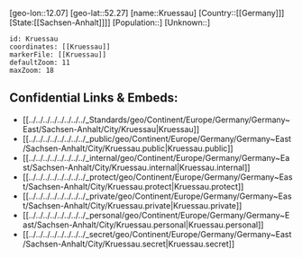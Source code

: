 ﻿---
location: [52.27,12.07]
mapzoom: [7,12] 
mapmarker: city 
type: City
tags:
- geo/City


SpocWebEntityId: 31674
isDeleted: false
confidential: public

---
[geo-lon::12.07]
[geo-lat::52.27]
[name::Kruessau]
[Country::[[Germany]]]
[State:[[Sachsen-Anhalt]]]]
[Population::]
[Unknown::]


```leaflet
id: Kruessau
coordinates: [[Kruessau]]
markerFile: [[Kruessau]]
defaultZoom: 11 
maxZoom: 18
```


## Confidential Links & Embeds: 
- [[../../../../../../../../_Standards/geo/Continent/Europe/Germany/Germany~East/Sachsen-Anhalt/City/Kruessau|Kruessau]] 
- [[../../../../../../../../_public/geo/Continent/Europe/Germany/Germany~East/Sachsen-Anhalt/City/Kruessau.public|Kruessau.public]] 
- [[../../../../../../../../_internal/geo/Continent/Europe/Germany/Germany~East/Sachsen-Anhalt/City/Kruessau.internal|Kruessau.internal]] 
- [[../../../../../../../../_protect/geo/Continent/Europe/Germany/Germany~East/Sachsen-Anhalt/City/Kruessau.protect|Kruessau.protect]] 
- [[../../../../../../../../_private/geo/Continent/Europe/Germany/Germany~East/Sachsen-Anhalt/City/Kruessau.private|Kruessau.private]] 
- [[../../../../../../../../_personal/geo/Continent/Europe/Germany/Germany~East/Sachsen-Anhalt/City/Kruessau.personal|Kruessau.personal]] 
- [[../../../../../../../../_secret/geo/Continent/Europe/Germany/Germany~East/Sachsen-Anhalt/City/Kruessau.secret|Kruessau.secret]] 
